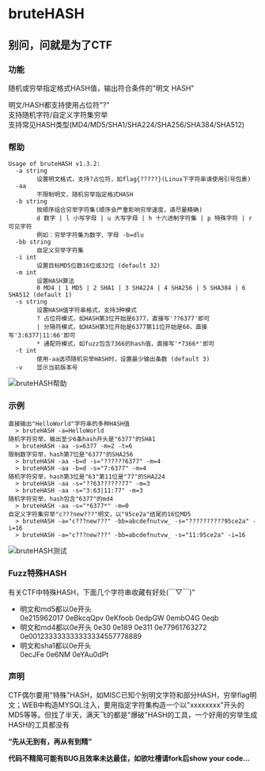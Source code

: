 # bruteHASH  

## 别问，问就是为了CTF  

### 功能  
随机或穷举指定格式HASH值，输出符合条件的"明文 HASH"  

明文/HASH都支持使用占位符"?"  
支持随机字符/自定义字符集穷举  
支持常见HASH类型(MD4/MD5/SHA1/SHA224/SHA256/SHA384/SHA512)  

### 帮助  
```
Usage of bruteHASH v1.3.2:
  -a string
        设置明文格式，支持?占位符，如flag{?????}(Linux下字符串请使用引号包裹)
  -aa
        不限制明文，随机穷举指定格式HASH
  -b string
        按顺序组合穷举字符集(顺序会严重影响穷举速度，请尽量精确)
        d 数字 | l 小写字母 | u 大写字母 | h 十六进制字符集 | p 特殊字符 | r 可见字符
        例如：穷举字符集为数字、字母 -b=dlu
  -bb string
        自定义穷举字符集
  -i int
        设置目标MD5位数16位或32位 (default 32)
  -m int
        设置HASH算法
        0 MD4 | 1 MD5 | 2 SHA1 | 3 SHA224 | 4 SHA256 | 5 SHA384 | 6 SHA512 (default 1)
  -s string
        设置HASH值字符串格式，支持3种模式
        ? 占位符模式，如HASH第3位开始是6377，直接写'??6377'即可
        | 分隔符模式，如HASH第3位开始是6377第11位开始是66，直接写'3:6377|11:66'即可
        * 通配符模式，如fuzz包含7366的hash值，直接写'*7366*'即可
  -t int
        使用-aa选项随机穷举HASH时，设置最少输出条数 (default 3)
  -v    显示当前版本号
```  

![bruteHASH帮助](https://github.com/playGitboy/bruteHASH/blob/master/img/bruteHASH_help.jpg)  

### 示例  
```
直接输出"HelloWorld"字符串的多种HASH值
  > bruteHASH -a=HelloWorld
随机字符穷举，输出至少6条hash开头是"6377"的SHA1
  > bruteHASH -aa -s=6377 -m=2 -t=6
限制数字穷举，hash第7位是"6377"的SHA256
  > bruteHASH -aa -b=d -s="??????6377" -m=4
  > bruteHASH -aa -b=d -s="7:6377" -m=4
随机字符穷举，hash第3位是"63"第11位是"77"的SHA224
  > bruteHASH -aa -s="??63??????77" -m=3
  > bruteHASH -aa -s="3:63|11:77" -m=3
随机字符穷举，hash包含"6377"的md4
  > bruteHASH -aa -s="*6377*" -m=0
自定义字符集穷举"c???new???"明文，以"95ce2a"结尾的16位MD5
  > bruteHASH -a="c???new???" -bb=abcdefnutvw_ -s="??????????95ce2a" -i=16
  > bruteHASH -a="c???new???" -bb=abcdefnutvw_ -s="11:95ce2a" -i=16
```  

![bruteHASH测试](https://github.com/playGitboy/bruteHASH/blob/master/img/bruteHASH_test.jpg)  

### Fuzz特殊HASH  
有关CTF中特殊HASH，下面几个字符串收藏有好处(￣▽￣)"  
* 明文和md5都以0e开头   
0e215962017 0eBkcqQpv 0eKfoob 0edpGW 0embO4G 0eqb  
* 明文和md4都以0e开头 
0e30 0e189 0e311 0e77961763272 0e001233333333333334557778889  
* 明文和sha1都以0e开头  
0ecJFe 0e6NM 0eYAu0dPt 

### 声明  
CTF偶尔要用"特殊"HASH，如MISC已知个别明文字符和部分HASH，穷举flag明文；WEB中构造MYSQL注入，要用指定字符集构造一个以"xxxxxxxx"开头的MD5等等。但找了半天，满天飞的都是"爆破"HASH的工具，一个好用的穷举生成HASH的工具都没有  

**“先从无到有，再从有到精”**  

**代码不精简可能有BUG且效率未达最佳，如欲吐槽请fork后show your code...**  
